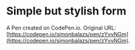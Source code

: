 # Simple but stylish form

A Pen created on CodePen.io. Original URL: [https://codepen.io/simonbalazs/pen/zYvvNGm](https://codepen.io/simonbalazs/pen/zYvvNGm).


